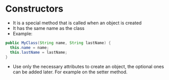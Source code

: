 # Constructors

- It is a special method that is called when an object is created
- It has the same name as the class
- Example:

```java
public MyClass(String name, String lastName) {
  this.name = name;
  this.lastName = lastName;
}
```

- Use only the necessary attributes to create an object, the optional ones can be added later. For example on the setter method.

